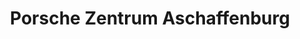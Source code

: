 ---
title: "Porsche Zentrum Aschaffenburg"
url: /aschaffenburg/porsche-zentrum-aschaffenburg/
shop: Autohaus
---
